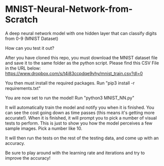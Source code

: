 # MNIST-Neural-Network-from-Scratch

A deep neural network model with one hidden layer that can classify digits from 0-9 (MNIST Dataset)

How can you test it out?

After you have cloned this repo, you must download the MNIST dataset file and save it to the same folder as the python script.
Please find this CSV File in the URL below:
https://www.dropbox.com/s/t4i83ccpdqe9vhy/mnist_train.csv?dl=0

You then must install the required packages.
Run "pip3 install -r requirements.txt"

You are now set to run the model!
Run "python3 MNIST_NN.py"

It will automatically train the model and notify you when it is finished. You can see the cost going down as time passes (this means it's getting more accurate!).
When it is finished, it will prompt you to pick a number of visual tests to perform. This is just to show you how the model perceives a few sample images. Pick a number like 10.

It will then run the tests on the rest of the testing data, and come up with an accuracy.

Be sure to play around with the learning rate and iterations and try to improve the accuracy!
